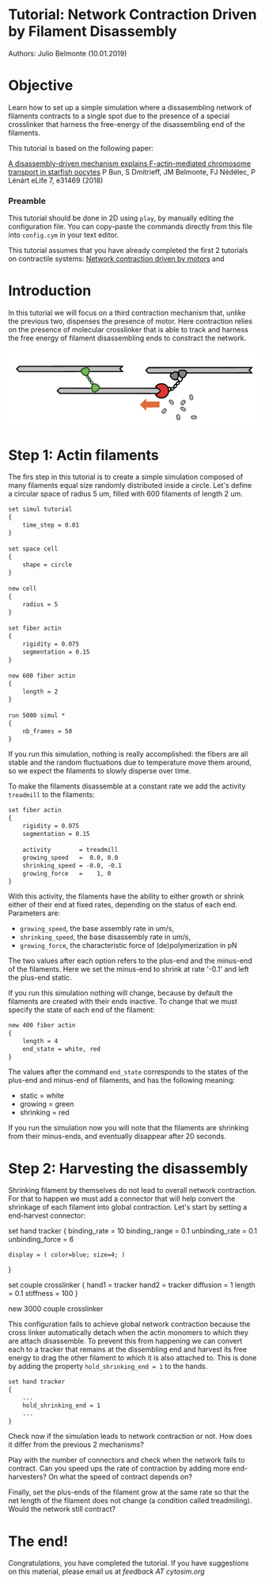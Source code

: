 # Tutorial: Network Contraction Driven by Filament Disassembly

Authors: Julio Belmonte (10.01.2019)


# Objective

Learn how to set up a simple simulation where a dissasembling network of filaments contracts to a single spot due to the presence of a special crosslinker that harness the free-energy of the disassembling end of the filaments.

This tutorial is based on the following paper:

[A disassembly-driven mechanism explains F-actin-mediated chromosome transport in starfish oocytes](https://elifesciences.org/articles/31469)
P Bun, S Dmitrieff, JM Belmonte, FJ Nédélec, P Lénárt
eLife 7, e31469 (2018)


### Preamble

This tutorial should be done in 2D using `play`, by manually editing the configuration file. You can copy-paste the commands directly from this file into `config.cym` in your text editor.

This tutorial assumes that you have already completed the first 2 tutorials on contractile systems: [Network contraction driven by motors](tuto_contract1.md) and 


# Introduction

In this tutorial we will focus on a third contraction mechanism that, unlike the previous two, dispenses the presence of motor. Here contraction relies on the presence of molecular crosslinker that is able to track and harness the free energy of filament disassembling ends to constract the network.

![End-Tracking](data/end_tracking.png)


# Step 1: Actin filaments

The firs step in this tutorial is to create a simple simulation composed of many filaments equal size randomly distributed inside a circle. Let's define a circular space of radius 5 um, filled with 600 filaments of length 2 um.

    set simul tutorial
    {
        time_step = 0.01
    }

    set space cell 
    {
        shape = circle
    }
    
    new cell
    {
        radius = 5
    }
    
    set fiber actin
    {
        rigidity = 0.075
        segmentation = 0.15
    }

    new 600 fiber actin
    {
        length = 2
    }

    run 5000 simul *
    {
        nb_frames = 50
    }

If you run this simulation, nothing is really accomplished: the fibers are all stable and the random fluctuations due to temperature move them around, so we expect the filaments to slowly disperse over time.


To make the filaments disassemble at a constant rate we add the activity `treadmill` to the filaments:

    set fiber actin
    {
        rigidity = 0.075
        segmentation = 0.15

        activity        = treadmill
        growing_speed   =  0.0, 0.0  
        shrinking_speed = -0.0, -0.1             
        growing_force   =    1, 0      
    }

With this activity, the filaments have the ability to either growth or shrink either of their end at fixed rates, depending on the status of each end. Parameters are:

 * `growing_speed`, the base assembly rate in um/s,
 * `shrinking_speed`, the base disassembly rate in um/s,
 * `growing_force`, the characteristic force of (de)polymerization in pN

The two values after each option refers to the plus-end and the minus-end of the filaments. Here we set the minus-end to shrink at rate '-0.1' and left the plus-end static.

If you run this simulation nothing will change, because by default the filaments are created with their ends inactive. To change that we must specify the state of each end of the filament:

    new 400 fiber actin
    {
        length = 4
        end_state = white, red
    }

The values after the command `end_state` corresponds to the states of the plus-end and minus-end of filaments, and has the following meaning:

* static = white
* growing = green
* shrinking = red

If you run the simulation now you will note that the filaments are shrinking from their minus-ends, and eventually disappear after 20 seconds.


# Step 2: Harvesting the disassembly

Shrinking filament by themselves do not lead to overall network contraction. For that to happen we must add a connector that will help convert the shrinkage of each filament into global contraction. Let's start by setting a end-harvest connector:

set hand tracker
{
    binding_rate = 10
    binding_range = 0.1
    unbinding_rate = 0.1
    unbinding_force = 6

    display = ( color=blue; size=4; )
}

set couple crosslinker
{
    hand1 = tracker
    hand2 = tracker
    diffusion = 1
    length = 0.1
    stiffness = 100
} 

new 3000 couple crosslinker


This configuration fails to achieve global network contraction because the cross linker automatically detach when the actin monomers to which they are attach disassemble. To prevent this from happening we can convert each to a tracker that remains at the dissembling end and harvest its free energy to drag the other filament to which it is also attached to. This is done by adding the property `hold_shrinking_end = 1` to the hands.

	set hand tracker
	{
	    ...
	    hold_shrinking_end = 1
	    ...
	}

Check now if the simulation leads to network contraction or not. How does it differ from the previous 2 mechanisms?


Play with the number of connectors and check when the network fails to contract. Can you speed ups the rate of contraction by adding more end-harvesters? On what the speed of contract depends on?


Finally, set the plus-ends of the filament grow at the same rate so that the net length of the filament does not change (a condition called treadmiling). Would the network still contract? 


# The end!

Congratulations, you have completed the tutorial. If you have suggestions on this material, please email us at *feedback AT cytosim.org*

